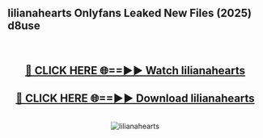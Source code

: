 <h2>lilianahearts Onlyfans Leaked New Files (2025) d8use</h2>
<br>
<div align="center">
<h2><a href="https://mediafiles.top/lilianahearts&ref=git" rel="nofollow">🔴 CLICK HERE 🌐==►► Watch lilianahearts</a></h2>
<h2><a href="https://mediafiles.top/lilianahearts&ref=git" rel="nofollow">🔴 CLICK HERE 🌐==►► Download lilianahearts</a></h2>
<br>
<a href="https://mediafiles.top/lilianahearts&ref=git" rel="nofollow" data-target="animated-image.originalLink"><img src="https://i.ibb.co.com/xMMVF88/686577567.gif" alt="lilianahearts" style="max-width: 100%; display: inline-block;" data-target="animated-image.originalImage"></a>
</div>
<br>
<br>